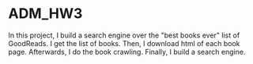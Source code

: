 # ADM_HW3
In this project, I build a search engine over the "best books ever" list of GoodReads. I get the list of books. Then, I download html of each book page. Afterwards, I do the book crawling. Finally, I build a search engine. 

